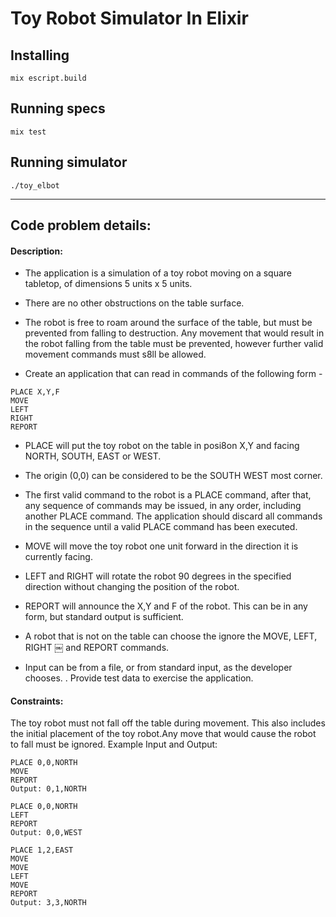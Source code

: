 # Toy Robot Simulator In Elixir

## Installing
```
mix escript.build
```

## Running specs

```shell
mix test
```

## Running simulator

```shell
./toy_elbot
```
-----------

## Code problem details:

#### Description:
* The application is a simulation of a toy robot moving on a square tabletop, of dimensions 5 units x 5 units.
* There are no other obstructions on the table surface.
* The robot is free to roam around the surface of the table, but must be prevented from falling to destruction. Any movement
that would result in the robot falling from the table must be prevented, however further valid movement commands must s8ll
be allowed.

* Create an application that can read in commands of the following form - 
```shell
PLACE X,Y,F
MOVE
LEFT
RIGHT
REPORT
```

* PLACE will put the toy robot on the table in posi8on X,Y and facing NORTH, SOUTH, EAST or WEST.
* The origin (0,0) can be considered to be the SOUTH WEST most corner.
* The first valid command to the robot is a PLACE command, after that, any sequence of commands may be issued, in any order, including another PLACE command. The application should discard all commands in the sequence until a valid PLACE command has been executed.
* MOVE will move the toy robot one unit forward in the direction it is currently facing.
* LEFT and RIGHT will rotate the robot 90 degrees in the specified direction without changing the position of the robot.
* REPORT will announce the X,Y and F of the robot. This can be in any form, but standard output is sufficient.

* A robot that is not on the table can choose the ignore the MOVE, LEFT, RIGHT
￼
and REPORT commands.
* Input can be from a file, or from standard input, as the developer chooses. . Provide test data to exercise the application.

#### Constraints:
The toy robot must not fall off the table during movement. This also includes the initial placement of the toy robot.Any move that would cause the robot to fall must be ignored.
Example Input and Output:

```shell
PLACE 0,0,NORTH
MOVE
REPORT
Output: 0,1,NORTH
```

```shell
PLACE 0,0,NORTH
LEFT
REPORT
Output: 0,0,WEST
```

```shell
PLACE 1,2,EAST
MOVE
MOVE
LEFT
MOVE
REPORT
Output: 3,3,NORTH
```
